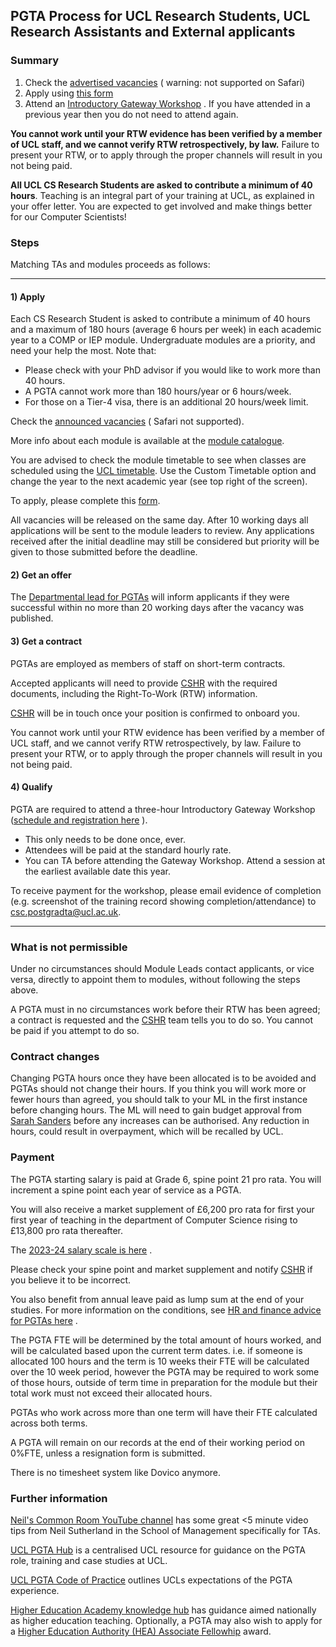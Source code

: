 ## PGTA Process for UCL Research Students, UCL Research Assistants and External applicants

### Summary

1. Check
   the [advertised vacancies](https://script.google.com/macros/s/AKfycbzz2en51FJDuL9udZgfhFb2NvQ4PmDpp4pU4Hn-b757eukx4Jqjhib_8PCaG49rBQBQFg/exec) (
   warning: not supported on Safari)
2. Apply using [this form](https://forms.gle/iuLJndrJVjdbUF5Q7)
3. Attend
   an [Introductory Gateway Workshop](https://www.ucl.ac.uk/teaching-learning/professional-development/arena-one/gateway-workshops)
   . If you have attended in a previous year then you do not need to attend again.

**You cannot work until your RTW evidence has been verified by a member of UCL staff, and we cannot verify RTW
retrospectively, by law.** Failure to present your RTW, or to apply through the proper channels will result in you not
being paid.

**All UCL CS Research Students are asked to contribute a minimum of 40 hours**. Teaching is an integral part of your training at UCL, as explained in your offer letter. You are expected to get
involved and make things better for our Computer Scientists!

### Steps

Matching TAs and modules proceeds as follows:

-----------

#### 1) Apply

Each CS Research Student is asked to contribute a minimum of 40 hours and a maximum of 180 hours (average 6 hours per
week) in each academic year to a COMP or IEP module. Undergraduate modules are a priority, and need your help the most.
Note that:

- Please check with your PhD advisor if you would like to work more than 40 hours.
- A PGTA cannot work more than 180 hours/year or 6 hours/week.
- For those on a Tier-4 visa, there is an additional 20 hours/week limit.

Check
the [announced vacancies](https://script.google.com/macros/s/AKfycbzz2en51FJDuL9udZgfhFb2NvQ4PmDpp4pU4Hn-b757eukx4Jqjhib_8PCaG49rBQBQFg/exec) (
Safari not supported).

More info about each module is available at the [module catalogue](https://www.ucl.ac.uk/module-catalogue/).

You are advised to check the module timetable to see when classes are scheduled using
the [UCL timetable](https://timetable.ucl.ac.uk/tt/homePage.do). Use the Custom Timetable option and change the year to
the next academic year (see top right of the screen).

To apply, please complete this [form](https://forms.gle/iuLJndrJVjdbUF5Q7).

All vacancies will be released on the same day. After 10 working days all applications will be sent to the module
leaders to review. Any applications received after the initial deadline may still be considered but priority will be
given to those submitted before the deadline.

#### 2) Get an offer

The [Departmental lead for PGTAs](mailto:csc.postgradta@ucl.ac.uk) will inform applicants if they were successful within no more than 20 working days after
the vacancy was published.

#### 3) Get a contract

PGTAs are employed as members of staff on short-term contracts.

Accepted applicants will need to provide [CSHR](mailto:computerscience.hr@ucl.ac.uk) with the required documents, including the Right-To-Work (RTW)
information.

[CSHR](mailto:computerscience.hr@ucl.ac.uk) will be in touch once your position is confirmed to onboard you.

You cannot work until your RTW evidence has been verified by a member of UCL staff, and we cannot verify RTW
retrospectively, by law. Failure to present your RTW, or to apply through the proper channels will result in you not
being paid.

#### 4) Qualify

PGTA are required to attend a three-hour Introductory Gateway
Workshop ([schedule and registration here](https://www.ucl.ac.uk/teaching-learning/professional-development/arena-one/gateway-workshops)
).

- This only needs to be done once, ever.
- Attendees will be paid at the standard hourly rate.
- You can TA before attending the Gateway Workshop. Attend a session at the earliest available date this year.

To receive payment for the workshop, please email evidence of completion (e.g. screenshot of the training record showing
completion/attendance) to <csc.postgradta@ucl.ac.uk>.


-----------

### What is not permissible

Under no circumstances should Module Leads contact applicants, or vice versa, directly to appoint them to modules,
without following the steps above.

A PGTA must in no circumstances work before their RTW has been agreed; a contract is requested and the [CSHR](mailto:computerscience.hr@ucl.ac.uk) team tells
you to do so. You cannot be paid if you attempt to do so.

### Contract changes

Changing PGTA hours once they have been allocated is to be avoided and PGTAs should not change their hours. If you think
you will work more or fewer hours than agreed, you should talk to your ML in the first instance before changing hours.
The ML will need to gain budget approval from [Sarah Sanders](mailto:csc.postgradta@ucl.ac.uk) before any increases can be authorised. Any reduction in
hours, could result in overpayment, which will be recalled by UCL.

### Payment

The PGTA starting salary is paid at Grade 6, spine point 21 pro rata. You will increment a spine point each year of
service as a PGTA.

You will also receive a market supplement of £6,200 pro rata for first your first year of teaching in the department of
Computer Science rising to £13,800 pro rata thereafter.

The [2023-24 salary scale is here](https://www.ucl.ac.uk/human-resources/sites/human_resources/files/2023-24_ucl_non-clinical_grade_structure_with_spinal_points_august_2023_update.pdf)
.

Please check your spine point and market supplement and notify [CSHR](mailto:computerscience.hr@ucl.ac.uk) if you believe it to be incorrect.

You also benefit from annual leave paid as lump sum at the end of your studies. For more information on the conditions,
see [HR and finance advice for PGTAs here](https://www.ucl.ac.uk/pg-teaching-opportunities-hub/home/getting-started-pgta-ucl)
.

The PGTA FTE will be determined by the total amount of hours worked, and will be calculated based upon the current term
dates. i.e. if someone is allocated 100 hours and the term is 10 weeks their FTE will be calculated over the 10 week
period, however the PGTA may be required to work some of those hours, outside of term time in preparation for the module
but their total work must not exceed their allocated hours.

PGTAs who work across more than one term will have their FTE calculated across both terms.

A PGTA will remain on our records at the end of their working period on 0%FTE, unless a resignation form is submitted.

There is no timesheet system like Dovico anymore.

### Further information

[Neil's Common Room YouTube channel](https://www.youtube.com/@neilscommonroom7313/playlists) has some great <5 minute
video tips from Neil Sutherland in the School of Management specifically for TAs.

[UCL PGTA Hub](https://www.ucl.ac.uk/pg-teaching-opportunities-hub/) is a centralised UCL resource for guidance on the
PGTA role, training and case studies at UCL.

[UCL PGTA Code of Practice](https://www.ucl.ac.uk/human-resources/policies/2021/nov/postgraduate-teaching-assistant-code-practice)
outlines UCLs expectations of the PGTA experience.

[Higher Education Academy knowledge hub](https://www.advance-he.ac.uk/knowledge-hub) has guidance aimed nationally as
higher education teaching. Optionally, a PGTA may also wish to apply for
a [Higher Education Authority (HEA) Associate Fellowhip](https://www.ucl.ac.uk/teaching-learning/professional-development/ucl-arena/arena-fellowship)
award.
